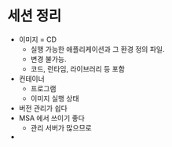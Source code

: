 # 세션 정리
- 이미지 = CD
	- 실행 가능한 애플리케이션과 그 환경 정의 파일.
	- 변경 불가능.
	- 코드, 런타임, 라이브러리 등 포함
- 컨테이너
	- 프로그램
	- 이미지 실행 상태
- 버전 관리가 쉽다
- MSA 에서 쓰이기 좋다
	- 관리 서버가 많으므로
- 